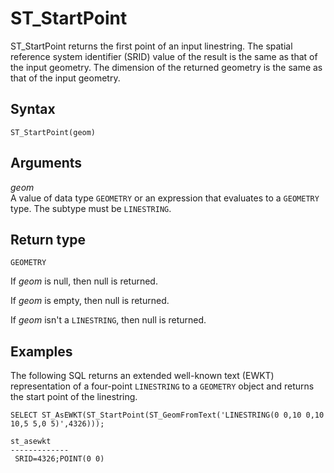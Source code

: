 # ST\_StartPoint<a name="ST_StartPoint-function"></a>

ST\_StartPoint returns the first point of an input linestring\. The spatial reference system identifier \(SRID\) value of the result is the same as that of the input geometry\. The dimension of the returned geometry is the same as that of the input geometry\.

## Syntax<a name="ST_StartPoint-function-syntax"></a>

```
ST_StartPoint(geom)
```

## Arguments<a name="ST_StartPoint-function-arguments"></a>

 *geom*   
A value of data type `GEOMETRY` or an expression that evaluates to a `GEOMETRY` type\. The subtype must be `LINESTRING`\. 

## Return type<a name="ST_StartPoint-function-return"></a>

`GEOMETRY` 

If *geom* is null, then null is returned\. 

If *geom* is empty, then null is returned\. 

If *geom* isn't a `LINESTRING`, then null is returned\. 

## Examples<a name="ST_StartPoint-function-examples"></a>

The following SQL returns an extended well\-known text \(EWKT\) representation of a four\-point `LINESTRING` to a `GEOMETRY` object and returns the start point of the linestring\. 

```
SELECT ST_AsEWKT(ST_StartPoint(ST_GeomFromText('LINESTRING(0 0,10 0,10 10,5 5,0 5)',4326)));
```

```
st_asewkt
-------------
 SRID=4326;POINT(0 0)
```
